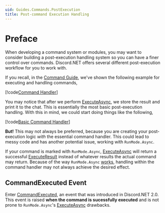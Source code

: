 ```yaml
---
uid: Guides.Commands.PostExecution
title: Post-command Execution Handling
---
```


# Preface

When developing a command system or modules, you may want to consider
building a post-execution handling system so you can have a finer 
control over commands. Discord.NET offers several different 
post-execution workflow for you to work with.

If you recall, in the [Command Guide], we've shown the following 
example for executing and handling commands,

[!code[Command Handler](samples/command_handler.cs)]

You may notice that after we perform [ExecuteAsync], we store the 
result and print it to the chat. This is essentially the most
basic post-execution handling. With this in mind, we could start doing
things like the following,

[!code[Basic Command Handler](samples/post-execution_basic.cs)]

**But!** This may not always be preferred, because you are 
creating your  post-execution logic *with* the essential command 
handler. This could lead to messy code and has another potential 
issue, working with `RunMode.Async`.

If your command is marked with `RunMode.Async`, [ExecuteAsync] will 
return a successful [ExecuteResult] instead of whatever results 
the actual command may return. Because of the way `RunMode.Async` 
[works](xref:FAQ.Commands), handling within the command handler 
may not always achieve the desired effect.

## CommandExecuted Event

Enter [CommandExecuted], an event that was introduced in 
Discord.NET 2.0. This event is raised **when the command is 
sucessfully executed** and is not prone to `RunMode.Async`'s 
[ExecuteAsync] drawbacks.

[CommandExecuted]: xref:Discord.Commands.CommandService.CommandExecuted
[ExecuteAsync]: xref:Discord.Commands.CommandService.ExecuteAsync*
[ExecuteResult]: xref:Discord.Commands.ExecuteResult
[Command Guide]: xref:Guides.Commands.Intro